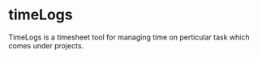 # timeLogs 
TimeLogs is a timesheet tool for managing time on perticular task which comes under projects.
